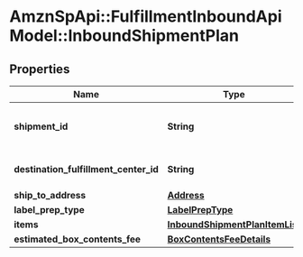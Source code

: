 # AmznSpApi::FulfillmentInboundApiModel::InboundShipmentPlan

## Properties
Name | Type | Description | Notes
------------ | ------------- | ------------- | -------------
**shipment_id** | **String** | A shipment identifier originally returned by the createInboundShipmentPlan operation. | 
**destination_fulfillment_center_id** | **String** | An Amazon fulfillment center identifier created by Amazon. | 
**ship_to_address** | [**Address**](Address.md) |  | 
**label_prep_type** | [**LabelPrepType**](LabelPrepType.md) |  | 
**items** | [**InboundShipmentPlanItemList**](InboundShipmentPlanItemList.md) |  | 
**estimated_box_contents_fee** | [**BoxContentsFeeDetails**](BoxContentsFeeDetails.md) |  | [optional] 

